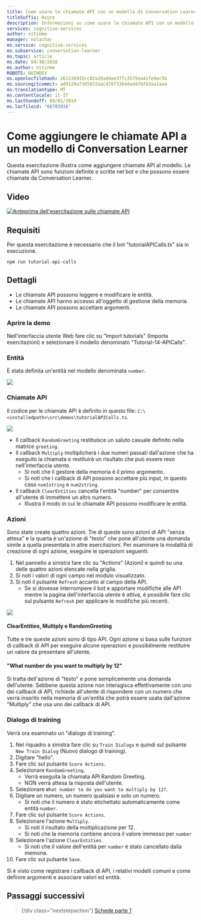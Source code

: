 ```yaml
---
title: Come usare le chiamate API con un modello di Conversation Learner - Servizi cognitivi Microsoft | Microsoft Docs
titleSuffix: Azure
description: Informazioni su come usare le chiamate API con un modello di Conversation Learner.
services: cognitive-services
author: nitinme
manager: nolachar
ms.service: cognitive-services
ms.subservice: conversation-learner
ms.topic: article
ms.date: 04/30/2018
ms.author: nitinme
ROBOTS: NOINDEX
ms.openlocfilehash: 261536932cc82a28ad4ee3ffc3575ea41fe9ec5b
ms.sourcegitcommit: ad9120a73d5072aac478f33b4dad47bf63aa1aaa
ms.translationtype: MT
ms.contentlocale: it-IT
ms.lasthandoff: 08/01/2019
ms.locfileid: "68703916"
---
```

# <a name="how-to-add-api-calls-to-a-conversation-learner-model"></a>Come aggiungere le chiamate API a un modello di Conversation Learner

Questa esercitazione illustra come aggiungere chiamate API al modello. Le chiamate API sono funzioni definite e scritte nel bot e che possono essere chiamate da Conversation Learner.

## <a name="video"></a>Video

[![Anteprima dell'esercitazione sulle chiamate API](https://aka.ms/cl_Tutorial_v3_APICalls_Preview)](https://aka.ms/cl_Tutorial_v3_APICalls)

## <a name="requirements"></a>Requisiti
Per questa esercitazione è necessario che il bot "tutorialAPICalls.ts" sia in esecuzione.

    npm run tutorial-api-calls

## <a name="details"></a>Dettagli

- Le chiamate API possono leggere e modificare le entità.
- Le chiamate API hanno accesso all'oggetto di gestione della memoria.
- Le chiamate API possono accettare argomenti.

### <a name="open-the-demo"></a>Aprire la demo

Nell'interfaccia utente Web fare clic su "Import tutorials" (Importa esercitazioni) e selezionare il modello denominato "Tutorial-14-APICalls".

### <a name="entities"></a>Entità

È stata definita un'entità nel modello denominata `number`.

![](../media/tutorial12_entities.PNG)

### <a name="api-calls"></a>Chiamate API
Il codice per le chiamate API è definito in questo file: `C:\<installedpath>\src\demos\tutorialAPICalls.ts`.

![](../media/tutorial12_apicalls.PNG)

- Il callback `RandomGreeting` restituisce un saluto casuale definito nella matrice `greeting`.
- Il callback `Multiply` moltiplicherà i due numeri passati dall'azione che ha eseguito la chiamata e restituirà un risultato che può essere reso nell'interfaccia utente.
    - Si noti che il gestore della memoria è il primo argomento. 
    - Si noti che i callback di API possono accettare più input, in questo caso `num1string` e `num2string`.
- Il callback `ClearEntities` cancella l'entità "number" per consentire all'utente di immettere un altro numero. 
    - Illustra il modo in cui le chiamate API possono modificare le entità.

### <a name="actions"></a>Azioni
Sono state create quattro azioni. Tre di queste sono azioni di API "senza attesa" e la quarta è un'azione di "testo" che pone all'utente una domanda simile a quella presentata in altre esercitazioni. Per esaminare la modalità di creazione di ogni azione, eseguire le operazioni seguenti:
1. Nel pannello a sinistra fare clic su "Actions" (Azioni) e quindi su una delle quattro azioni elencate nella griglia.
2. Si noti i valori di ogni campo nel modulo visualizzato.
3. Si noti il pulsante `Refresh` accanto al campo della API.
    - Se si dovesse interrompere il bot e apportare modifiche alle API mentre la pagina dell'interfaccia utente è attiva, è possibile fare clic sul pulsante `Refresh` per applicare le modifiche più recenti.

![](../media/tutorial12_actions.PNG)

#### <a name="clearentities-multiply-and-randomgreeting"></a>ClearEntities, Multiply e RandomGreeting
Tutte e tre queste azioni sono di tipo API. Ogni azione si basa sulle funzioni di callback di API per eseguire alcune operazioni e possibilmente restituire un valore da presentare all'utente.

#### <a name="what-number-do-you-want-to-multiply-by-12"></a>"What number do you want to multiply by 12"
Si tratta dell'azione di "testo" e pone semplicemente una domanda dell'utente. Sebbene questa azione non interagisca effettivamente con uno dei callback di API, richiede all'utente di rispondere con un numero che verrà inserito nella memoria di un'entità che potrà essere usata dall'azione "Multiply" che usa uno dei callback di API.


### <a name="train-dialog"></a>Dialogo di training

Verrà ora esaminato un "dialogo di training".

1. Nel riquadro a sinistra fare clic su `Train Dialogs` e quindi sul pulsante `New Train Dialog` (Nuovo dialogo di training).
2. Digitare "hello".
3. Fare clic sul pulsante `Score Actions`.
4. Selezionare `RandomGreeting`. 
    - Verrà eseguita la chiamata API Random Greeting.
    - NON verrà attesa la risposta dell'utente.
5. Selezionare `What number to do you want to multiply by 12?`.
6. Digitare un numero, un numero qualsiasi e solo un numero.
    - Si noti che il numero è stato etichettato automaticamente come entità `number`.
7. Fare clic sul pulsante `Score Actions`.
8. Selezionare l'azione `Multiply`.
    - Si noti il risultato della moltiplicazione per 12.
    - Si noti che la memoria contiene ancora il valore immesso per `number`
9. Selezionare l'azione `ClearEntities`.
    - Si noti che il valore dell'entità per `number` è stato cancellato dalla memoria.
10. Fare clic sul pulsante `Save`.

Si è visto come registrare i callback di API, i relativi modelli comuni e come definire argomenti e associare valori ed entità.

## <a name="next-steps"></a>Passaggi successivi

> [!div class="nextstepaction"]
> [Schede parte 1](./15-cards.md)
